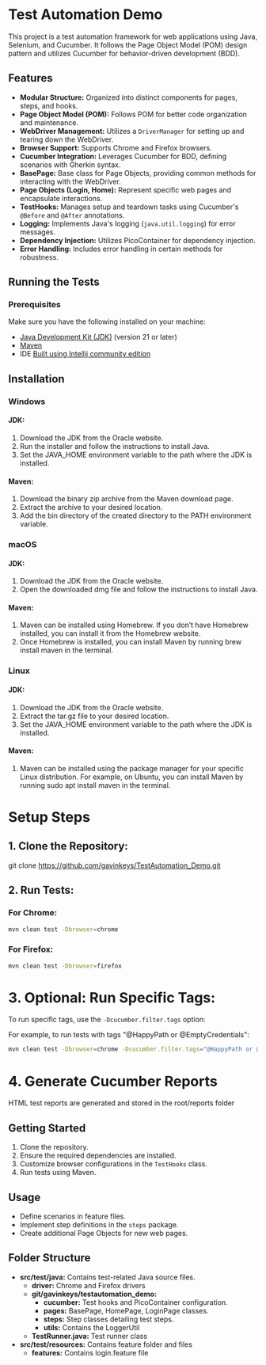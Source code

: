 # Test Automation Demo

This project is a test automation framework for web applications using Java, Selenium, and Cucumber. It follows the Page Object Model (POM) design pattern and utilizes Cucumber for behavior-driven development (BDD).

## Features

- **Modular Structure:** Organized into distinct components for pages, steps, and hooks.
- **Page Object Model (POM):** Follows POM for better code organization and maintenance.
- **WebDriver Management:** Utilizes a `DriverManager` for setting up and tearing down the WebDriver.
- **Browser Support:** Supports Chrome and Firefox browsers.
- **Cucumber Integration:** Leverages Cucumber for BDD, defining scenarios with Gherkin syntax.
- **BasePage:** Base class for Page Objects, providing common methods for interacting with the WebDriver.
- **Page Objects (Login, Home):** Represent specific web pages and encapsulate interactions.
- **TestHooks:** Manages setup and teardown tasks using Cucumber's `@Before` and `@After` annotations.
- **Logging:** Implements Java's logging (`java.util.logging`) for error messages.
- **Dependency Injection:** Utilizes PicoContainer for dependency injection.
- **Error Handling:** Includes error handling in certain methods for robustness.

## Running the Tests

### Prerequisites

Make sure you have the following installed on your machine:

- [Java Development Kit (JDK)](https://www.oracle.com/java/technologies/javase-downloads.html) (version 21 or later)
- [Maven](https://maven.apache.org/download.cgi)
- IDE [Built using Intellij community edition](https://www.jetbrains.com/idea/download/?fromIDE=&section=mac)

## Installation
### Windows

#### JDK:
   1. Download the JDK from the Oracle website.
   2. Run the installer and follow the instructions to install Java.
   3. Set the JAVA_HOME environment variable to the path where the JDK is installed.

#### Maven:
   1. Download the binary zip archive from the Maven download page.
   2. Extract the archive to your desired location.
   3. Add the bin directory of the created directory to the PATH environment variable.

### macOS

#### JDK:
   1. Download the JDK from the Oracle website.
   2. Open the downloaded dmg file and follow the instructions to install Java.

#### Maven:
   1. Maven can be installed using Homebrew. If you don’t have Homebrew installed, you can install it from the Homebrew website.
   2. Once Homebrew is installed, you can install Maven by running brew install maven in the terminal.

### Linux

#### JDK:
   1. Download the JDK from the Oracle website.
   2. Extract the tar.gz file to your desired location.
   3. Set the JAVA_HOME environment variable to the path where the JDK is installed.

#### Maven:
   1. Maven can be installed using the package manager for your specific Linux distribution. For example, on Ubuntu, you can install Maven by running sudo apt install maven in the terminal.


# Setup Steps

## 1. Clone the Repository:
git clone https://github.com/gavinkeys/TestAutomation_Demo.git

## 2. Run Tests:
### For Chrome:
```bash
mvn clean test -Dbrowser=chrome
```

### For Firefox:
```bash
mvn clean test -Dbrowser=firefox
```

# 3. Optional: Run Specific Tags:
 To run specific tags, use the `-Dcucumber.filter.tags` option:

 For example, to run tests with tags "@HappyPath or @EmptyCredentials":
```bash
mvn clean test -Dbrowser=chrome -Dcucumber.filter.tags="@HappyPath or @EmptyCredentials"
```

# 4. Generate Cucumber Reports
 HTML test reports are generated and stored in the root/reports folder

## Getting Started

1. Clone the repository.
2. Ensure the required dependencies are installed.
3. Customize browser configurations in the `TestHooks` class.
4. Run tests using Maven.

## Usage

- Define scenarios in feature files.
- Implement step definitions in the `steps` package.
- Create additional Page Objects for new web pages.

## Folder Structure

- **src/test/java:** Contains test-related Java source files.
  - **driver:** Chrome and Firefox drivers
  - **git/gavinkeys/testautomation_demo:**
    - **cucumber:** Test hooks and PicoContainer configuration.
    - **pages:** BasePage, HomePage, LoginPage classes.
    - **steps:** Step classes detailing test steps.
    - **utils:** Contains the LoggerUtil
  - **TestRunner.java:** Test runner class
- **src/test/resources:** Contains feature folder and files
  - **features:** Contains login.feature file
